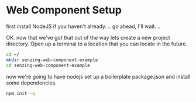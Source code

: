# Web Component Setup

first install NodeJS if you haven't already.  .. go ahead, I'll wait. ..


OK. now that we've got that out of the way lets create a new project directory. Open up a terminal to a location that you can locate in the future.
```sh
cd ~/
mkdir senzing-web-component-example
cd senzing-web-component-example
```

now we're going to have nodejs set up a boilerplate package.json and install some dependencies.
```sh
npm init -q
```
